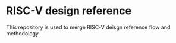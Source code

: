 # RISC-V design reference

This repository is used to merge RISC-V deisgn reference flow and methodology.